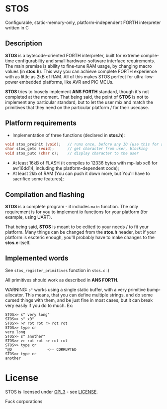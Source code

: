 # STOS

Configurable, static-memory-only, platform-independent FORTH interpreter written in C

## Description

**STOS** is a bytecode-oriented FORTH interpreter, built for extreme compile-time configurability and small hardware-software interface requirements.
The main premise is ability to fine-tune RAM usage, by changing macro values (in **stos.h**). This way you can achieve complete FORTH experience with as little as 2kB of RAM. All of this makes STOS perfect for ultra-low-power embedded platforms, like AVR and PIC MCUs.

**STOS** tries to loosely implement **ANS FORTH** standard, though it's not completed at the moment. That being said, the point of **STOS** is not to implement any particular standard, but to let the user mix and match the primitives that they need on the particular platform / for their usecase.

## Platform requirements

- Implementation of three functions (declared in **stos.h**):
```c
void stos_preinit (void);   // runs once, before any IO (use this for any platform-dependent initialization code)
char stos_getc (void);      // get character from user, blocking
void stos_putc (char c);    // display character to the user
```
- At least 16kB of FLASH (it compiles to 12336 bytes with mp-lab xc8 for avr16dd14, including the platform-dependent code);
- At least 2kb of RAM (You can push it down more, but You'll have to sacrifice some features);

## Compilation and flashing

**STOS** is a complete program - it includes `main` function. The only requirement is for you to implement io functions for your platform (for example, using UART).

That being said, **STOS** is meant to be edited to your needs / to fit your platform. Many things can be changed from the **stos.h** header, but if your platform is esoteric enough, you'll probably have to make changes to the **stos.c** itself.

## Implemented words

See `stos_register_primitives` function in `stos.c` :)

All primitives should work as described in **ANS FORTH**.

WARNING: `s"` works using a single static buffer, with a very primitive bump-allocator. This means, that you can define multiple strings, and do some
cursed things with them, and be just fine in most cases, but it can break very easily if you do to much. Ex:
```
STOS>> s" very long"
STOS>> s" xD"
STOS>> >r rot rot r> rot rot
STOS>> type cr
very long
STOS>> s" another"
STOS>> >r rot rot r> rot rot
STOS>> type cr
^@D                <-- CORRUPTED
STOS>> type cr
another
```

# License

STOS is licensed under [GPL3](https://www.gnu.org/licenses/gpl-3.0.txt) - see [LICENSE](LICENSE).

Fuck corporations
